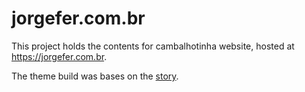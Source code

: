 # jorgefer.com.br

This project holds the contents for cambalhotinha website, hosted at <https://jorgefer.com.br>.

The theme build was bases on the [story](https://html5up.net/story).
